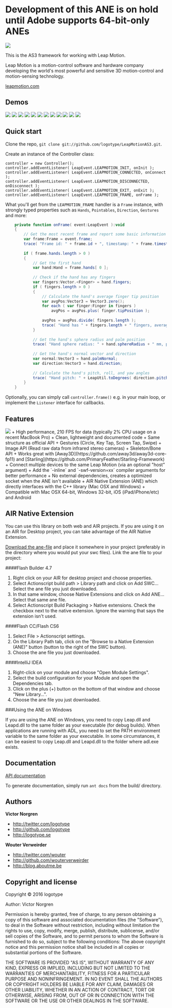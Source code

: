 Development of this ANE is on hold until Adobe supports 64-bit-only ANEs
========================================================================

[<img src="http://logotype.github.io/LeapMotionAS3Docs/examples/logo_as3.png">](https://github.com/logotype/LeapMotionAS3)

This is the AS3 framework for working with Leap Motion.

Leap Motion is a motion-control software and hardware company developing the world's most powerful and sensitive 3D motion-control and motion-sensing technology.

[leapmotion.com](http://www.leapmotion.com)

Demos
-----------

[<img src="http://logotype.github.io/LeapMotionAS3Docs/examples/victor1.png">](http://www.youtube.com/watch?v=y9SDf5GSDF8) [<img src="http://logotype.github.io/LeapMotionAS3Docs/examples/victor2.png">](http://www.youtube.com/watch?v=Hduiif_GfsU) [<img src="http://logotype.github.io/LeapMotionAS3Docs/examples/wouter1.png">](https://vimeo.com/60170459) [<img src="http://logotype.github.io/LeapMotionAS3Docs/examples/wouter2.png">](https://vimeo.com/61708308) [<img src="http://logotype.github.io/LeapMotionAS3Docs/examples/victor3.png">](http://www.youtube.com/watch?v=qd7DD8kKd-E) [<img src="http://logotype.github.io/LeapMotionAS3Docs/examples/ben1.png">](http://vimeo.com/62464243) [<img src="http://logotype.github.io/LeapMotionAS3Docs/examples/niko2.png">](http://www.youtube.com/watch?v=-P4awZlnxhU) [<img src="http://logotype.github.io/LeapMotionAS3Docs/examples/raw1.png">](http://vimeo.com/62725367) [<img src="http://logotype.github.io/LeapMotionAS3Docs/examples/ben2.png">](https://vimeo.com/62758339) [<img src="http://logotype.github.io/LeapMotionAS3Docs/examples/specialmoves2.png">](http://vimeo.com/66831642) [<img src="http://logotype.github.io/LeapMotionAS3Docs/examples/matstec1.png">](http://vimeo.com/65882620) [<img src="http://logotype.github.io/LeapMotionAS3Docs/examples/quasimondo1.png">](http://www.youtube.com/watch?v=eHpD3Wuj2Co)


Quick start
-----------

Clone the repo, `git clone git://github.com/logotype/LeapMotionAS3.git`.

Create an instance of the Controller class:

    controller = new Controller();
    controller.addEventListener( LeapEvent.LEAPMOTION_INIT, onInit );
    controller.addEventListener( LeapEvent.LEAPMOTION_CONNECTED, onConnect );
    controller.addEventListener( LeapEvent.LEAPMOTION_DISCONNECTED, onDisconnect );
    controller.addEventListener( LeapEvent.LEAPMOTION_EXIT, onExit );
    controller.addEventListener( LeapEvent.LEAPMOTION_FRAME, onFrame );

What you'll get from the `LEAPMOTION_FRAME` handler is a `Frame` instance, with strongly
typed properties such as `Hands`, `Pointables`, `Direction`, `Gestures` and more:

```actionscript
    private function onFrame( event:LeapEvent ):void
    {
        // Get the most recent frame and report some basic information
        var frame:Frame = event.frame;
    	trace( "Frame id: " + frame.id + ", timestamp: " + frame.timestamp + ", hands: " + frame.hands.length + ", fingers: " + frame.fingers.length + ", tools: " + frame.tools.length );
    
    	if ( frame.hands.length > 0 )
    	{
    		// Get the first hand
    		var hand:Hand = frame.hands[ 0 ];
    
    		// Check if the hand has any fingers
    		var fingers:Vector.<Finger> = hand.fingers;
    		if ( fingers.length > 0 )
    		{
    			// Calculate the hand's average finger tip position
    			var avgPos:Vector3 = Vector3.zero();
    			for each ( var finger:Finger in fingers )
    				avgPos = avgPos.plus( finger.tipPosition );
    
    			avgPos = avgPos.divide( fingers.length );
    			trace( "Hand has " + fingers.length + " fingers, average finger tip position: " + avgPos );
    		}
    
    		// Get the hand's sphere radius and palm position
    		trace( "Hand sphere radius: " + hand.sphereRadius + " mm, palm position: " + hand.palmPosition );
    
    		// Get the hand's normal vector and direction
    		var normal:Vector3 = hand.palmNormal;
    		var direction:Vector3 = hand.direction;
    
    		// Calculate the hand's pitch, roll, and yaw angles
    		trace( "Hand pitch: " + LeapUtil.toDegrees( direction.pitch ) + " degrees, " + "roll: " + LeapUtil.toDegrees( normal.roll ) + " degrees, " + "yaw: " + LeapUtil.toDegrees( direction.yaw ) + " degrees\n" );
    	}
    }
```

Optionally, you can simply call `controller.frame()` e.g. in your main loop, or implement the `Listener` interface for callbacks.

Features
--------

<img src="http://logotype.github.io/LeapMotionAS3Docs/examples/leapImageTelemetry.png">
+ High performance, 210 FPS for data (typically 2% CPU usage on a recent MacBook Pro)
+ Clean, lightweight and documented code
+ Same structure as official API
+ Gestures (Circle, Key Tap, Screen Tap, Swipe)
+ Image API (Read raw data from infrared stereo cameras)
+ Skeleton/Bone API
+ Works great with [Away3D](https://github.com/away3d/away3d-core-fp11) and [Starling](https://github.com/PrimaryFeather/Starling-Framework)
+ Connect multiple devices to the same Leap Motion (via an optional "host" argument)
+ Add the `-inline` and `-swf-version=xx` compiler arguments for better performance
+ No external dependencies, creates a optimized socket when the ANE isn't available
+ AIR Native Extension (ANE) which directly interfaces with the C++ library (Mac OSX and Windows)
+ Compatible with Mac OSX 64-bit, Windows 32-bit, iOS (iPad/iPhone/etc) and Android

AIR Native Extension
--------------------

You can use this library on both web and AIR projects. If you are using it on an AIR for Desktop project, you can take advantage of the AIR Native Extension.

[Download the ane-file](https://github.com/logotype/LeapMotionAS3/blob/master/bin/LeapMotionAS3.ane?raw=true) and place it somewhere in your project (preferably in the directory where you would put your swc files). Link the ane file to your project:

####Flash Builder 4.7


1. Right click on your AIR for desktop project and choose properties.
2. Select Actionscript build path > Library path and click on Add SWC… Select the ane file you just downloaded.
3. In that same window, choose Native Extensions and click on Add ANE… Select that same ane file.
4. Select Actionscript Build Packaging > Native extensions. Check the checkbox next to the native extension. Ignore the warning that says the extension isn't used.

####Flash CC/Flash CS6


1. Select File > Actionscript settings.
2. On the Library Path tab, click on the "Browse to a Native Extension (ANE)" button (button to the right of the SWC button).
3. Choose the ane file you just downloaded.

####IntelliJ IDEA


1. Right-click on your module and choose "Open Module Settings".
2. Select the build configuration for your Module and open the Dependencies tab.
3. Click on the plus (+) button on the bottom of that window and choose "New Library…".
4. Choose the ane file you just downloaded.

###Using the ANE on Windows

If you are using the ANE on Windows, you need to copy Leap.dll and Leapd.dll to the same folder as your executable (for debug builds). When applications are running with ADL, you need to set the PATH environment variable to the same folder as your executable. In some circumstances, it can be easiest to copy Leap.dll and Leapd.dll to the folder where adl.exe exists.

Documentation
-----------

[API documentation](http://logotype.github.io/LeapMotionAS3Docs/index.html)

To generate documentation, simply run `ant docs` from the build/ directory.

Authors
-------

**Victor Norgren**

+ http://twitter.com/logotype
+ http://github.com/logotype
+ http://logotype.se

**Wouter Verweirder**

+ http://twitter.com/wouter
+ http://github.com/wouterverweirder
+ http://blog.aboutme.be


Copyright and license
---------------------

Copyright © 2016 logotype

Author: Victor Norgren

Permission is hereby granted, free of charge, to any person obtaining a copy
of this software and associated documentation files (the "Software"), to
deal in the Software without restriction, including without limitation the
rights to use, copy, modify, merge, publish, distribute, sublicense, and/or
sell copies of the Software, and to permit persons to whom the Software is
furnished to do so, subject to the following conditions:  The above copyright
notice and this permission notice shall be included in all copies or
substantial portions of the Software.

THE SOFTWARE IS PROVIDED "AS IS", WITHOUT WARRANTY OF ANY KIND, EXPRESS OR
IMPLIED, INCLUDING BUT NOT LIMITED TO THE WARRANTIES OF MERCHANTABILITY,
FITNESS FOR A PARTICULAR PURPOSE AND NONINFRINGEMENT. IN NO EVENT SHALL THE
AUTHORS OR COPYRIGHT HOLDERS BE LIABLE FOR ANY CLAIM, DAMAGES OR OTHER
LIABILITY, WHETHER IN AN ACTION OF CONTRACT, TORT OR OTHERWISE, ARISING FROM,
OUT OF OR IN CONNECTION WITH THE SOFTWARE OR THE USE OR OTHER DEALINGS
IN THE SOFTWARE.
